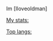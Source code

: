 Im [Iloveoldman]

[My stats:](https://github-readme-stats.vercel.app/api?username=YOUR_USERNAME&show_icons=true&theme=tokyonight)

[Top langs:](https://github-readme-stats.vercel.app/api/top-langs/?username=YOUR_USERNAME&layout=compact&theme=tokyonight)
